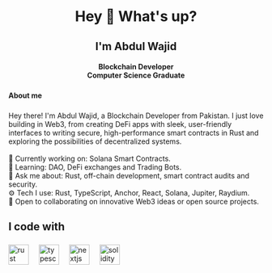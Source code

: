 <h1 align="center">Hey 👋 What's up?</h1>
<h2 align="center">I'm Abdul Wajid</h2>


<h4 align="center">Blockchain Developer<br>Computer Science Graduate</h4>

###

<h4 align="left">About me</h4>

###

<p align="left">Hey there! I'm Abdul Wajid, a Blockchain Developer from Pakistan. I just love building in Web3, from creating DeFi apps with sleek, user-friendly interfaces to writing secure, high-performance smart contracts in Rust and exploring the possibilities of decentralized systems.<br><br>🔭 Currently working on: Solana Smart Contracts.<br>🌱 Learning: DAO, DeFi exchanges and Trading Bots.<br>💬 Ask me about: Rust, off-chain development, smart contract audits and security.<br>⚙️ Tech I use: Rust, TypeScript, Anchor, React, Solana, Jupiter, Raydium.<br>🤝 Open to collaborating on innovative Web3 ideas or open source projects.</p>

###

<h2 align="left">I code with</h2>

###

<div align="left">
  <img src="https://skillicons.dev/icons?i=rust" height="40" alt="rust logo"  />
  <img width="12" />
  <img src="https://cdn.jsdelivr.net/gh/devicons/devicon/icons/typescript/typescript-original.svg" height="40" alt="typescript logo"  />
  <img width="12" />
  <img src="https://cdn.jsdelivr.net/gh/devicons/devicon/icons/nextjs/nextjs-original.svg" height="40" alt="nextjs logo"  />
  <img width="12" />
  <img src="https://cdn.simpleicons.org/solidity/363636" height="40" alt="solidity logo"  />
</div>

###
